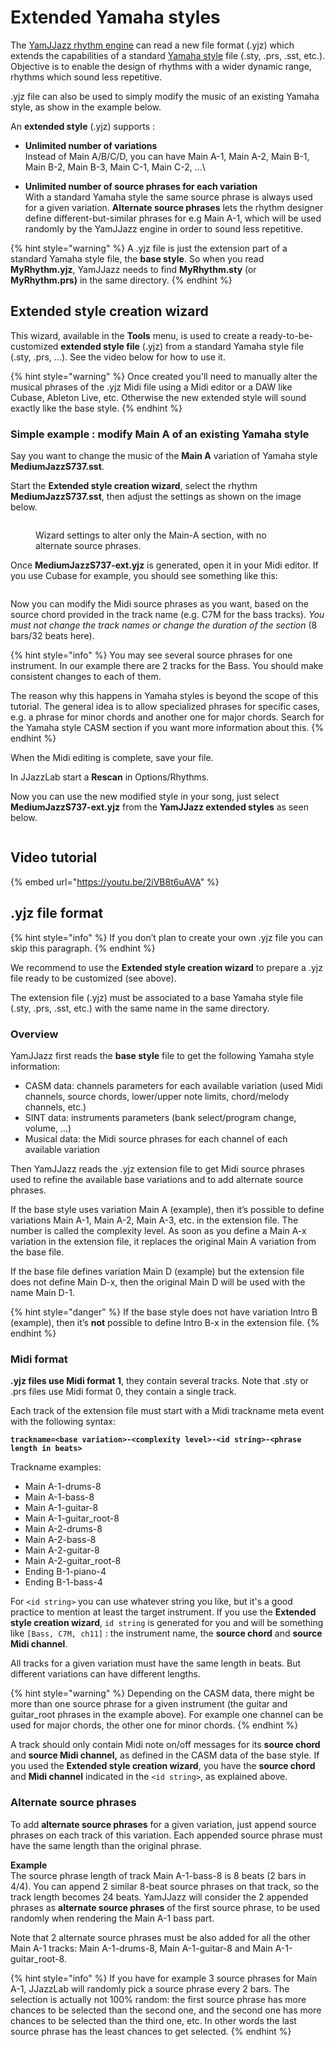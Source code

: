 # Extended Yamaha styles

The [YamJJazz rhythm engine](./) can read a new file format (.yjz) which extends the capabilities of a standard [Yamaha style](yamaha-styles.md) file (.sty, .prs, .sst, etc.). Objective is to enable the design of rhythms with a wider dynamic range, rhythms which sound less repetitive.

.yjz file can also be used to simply modify the music of an existing Yamaha style, as show in the example below.

An **extended style** (.yjz) supports :

* **Unlimited number of variations**\
  Instead of Main A/B/C/D, you can have Main A-1, Main A-2, Main B-1, Main B-2, Main B-3, Main C-1, Main C-2, …\

* **Unlimited number of source phrases for each variation**\
  With a standard Yamaha style the same source phrase is always used for a given variation.  **Alternate source phrases** lets the rhythm designer define different-but-similar phrases for e.g Main A-1, which will be used randomly by the YamJJazz engine in order to sound less repetitive.

{% hint style="warning" %}
A .yjz file is just the extension part of a standard Yamaha style file, the **base style**. So when you read **MyRhythm.yjz**, YamJJazz needs to find **MyRhythm.sty** (or **MyRhythm.prs)** in the same directory.
{% endhint %}

## Extended style creation wizard

This wizard, available in the **Tools** menu, is used to create a ready-to-be-customized **extended style file** (.yjz) from a standard Yamaha style file (.sty, .prs, ...). See the  video below for how to use it.

{% hint style="warning" %}
Once created you'll need to manually alter the musical phrases of the .yjz Midi file using a Midi editor or a DAW like Cubase, Ableton Live, etc. Otherwise the new extended style will sound exactly like the base style.
{% endhint %}

### Simple example : modify Main A of an existing Yamaha style

Say you want to change the music of the **Main A** variation of Yamaha style **MediumJazzS737.sst**.

Start the **Extended style creation wizard**, select the rhythm **MediumJazzS737.sst**, then adjust the settings as shown on the image below.

<figure><img src="../../.gitbook/assets/2023-01-03 16_45_42-Extended style creation wizard.png" alt=""><figcaption><p>Wizard settings to alter only the Main-A section, with no alternate source phrases.</p></figcaption></figure>

Once **MediumJazzS737-ext.yjz** is generated, open it in your Midi editor. If you use Cubase for example, you should see something like this:

<figure><img src="../../.gitbook/assets/2023-01-03 16_59_55-Cubase AI 7 - [Cubase AI 7 Project - Untitled1].png" alt=""><figcaption></figcaption></figure>

Now you can modify the Midi source phrases as you want, based on the source chord provided in the track name (e.g. C7M for the bass tracks). _You must not change the track names or change the duration of the section_ (8 bars/32 beats here).

{% hint style="info" %}
You may see several source phrases for one instrument. In our example there are 2 tracks for the Bass. You should make consistent changes to each of them.&#x20;

The reason why this happens in Yamaha styles is beyond the scope of this tutorial. The general idea is to allow specialized phrases for specific cases, e.g. a phrase for minor chords and another one for major chords. Search for the Yamaha style CASM section if you want more information about this.
{% endhint %}

When the Midi editing is complete, save your file.&#x20;

In JJazzLab start a **Rescan** in Options/Rhythms.

Now you can use the new modified style in your song, just select **MediumJazzS737-ext.yjz** from the **YamJJazz extended styles** as seen below.&#x20;

<figure><img src="../../.gitbook/assets/2023-01-03 17_49_15-JJazzLab  3.2.1.png" alt=""><figcaption></figcaption></figure>

## Video tutorial

{% embed url="https://youtu.be/2iVB8t6uAVA" %}

## .yjz file format <a href="#yjz-extension-file-format" id="yjz-extension-file-format"></a>

{% hint style="info" %}
If you don’t plan to create your own .yjz file you can skip this paragraph.
{% endhint %}

We recommend to use the **Extended style creation wizard** to prepare a .yjz file ready to be customized (see above).

The extension file (.yjz) must be associated to a base Yamaha style file (.sty, .prs, .sst, etc.) with the same name in the same directory.

### Overview <a href="#overview" id="overview"></a>

YamJJazz first reads the **base style** file to get the following Yamaha style information:

* CASM data: channels parameters for each available variation (used Midi channels, source chords, lower/upper note limits, chord/melody channels, etc.)
* SINT data: instruments parameters (bank select/program change, volume, …)
* Musical data: the Midi source phrases for each channel of each available variation

Then YamJJazz reads the .yjz extension file to get Midi source phrases used to refine the available base variations and to add alternate source phrases.

If the base style uses variation Main A (example), then it’s possible to define variations Main A-1, Main A-2, Main A-3, etc. in the extension file. The number is called the complexity level. As soon as you define a Main A-x variation in the extension file, it replaces the original Main A variation from the base file.

If the base file defines variation Main D (example) but the extension file does not define Main D-x, then the original Main D will be used with the name Main D-1.

{% hint style="danger" %}
If the base style does not have variation Intro B (example), then it’s **not** possible to define Intro B-x in the extension file.
{% endhint %}

### Midi format <a href="#midi-format" id="midi-format"></a>

**.yjz files use Midi format 1**, they contain several tracks. Note that .sty or .prs files use Midi format 0, they contain a single track.

Each track of the extension file must start with a Midi trackname meta event with the following syntax:

**`trackname=<base variation>-<complexity level>-<id string>-<phrase length in beats>`**

Trackname examples:

* Main A-1-drums-8
* Main A-1-bass-8
* Main A-1-guitar-8
* Main A-1-guitar\_root-8
* Main A-2-drums-8
* Main A-2-bass-8
* Main A-2-guitar-8
* Main A-2-guitar\_root-8
* Ending B-1-piano-4
* Ending B-1-bass-4

For `<id string>` you can use whatever string you like, but it's a good practice to mention at least the target instrument. If you use the **Extended style creation wizard**, `id string` is generated for you and will be something like `[Bass, C7M, ch11]` : the instrument name, the **source chord** and **source Midi channel**.

All tracks for a given variation must have the same length in beats. But different variations can have different lengths.

{% hint style="warning" %}
Depending on the CASM data, there might be more than one source phrase for a given instrument (the guitar and guitar\_root phrases in the example above). For example one channel can be used for major chords, the other one for minor chords.
{% endhint %}

A track should only contain Midi note on/off messages for its **source chord** and **source Midi channel,** as defined in the CASM data of the base style. If you used the **Extended style creation wizard**, you have the **source chord** and **Midi channel** indicated in the `<id string>`, as explained above.

### Alternate source phrases <a href="#alternate-takes" id="alternate-takes"></a>

To add **alternate source phrases** for a given variation, just append source phrases on each track of this variation. Each appended source phrase must have the same length than the original phrase.

**Example**\
The source phrase length of track Main A-1-bass-8 is 8 beats (2 bars in 4/4). You can append 2 similar 8-beat source phrases on that track, so the track length becomes 24 beats. YamJJazz will consider the 2 appended phrases as **alternate source phrases** of the first source phrase, to be used randomly when rendering the Main A-1 bass part.&#x20;

Note that 2 alternate source phrases must be also added for all the other Main A-1 tracks: Main A-1-drums-8, Main A-1-guitar-8 and Main A-1-guitar\_root-8.

{% hint style="info" %}
If you have for example 3 source phrases for Main A-1, JJazzLab will randomly pick a source phrase every 2 bars. The selection is actually not 100% random: the first source phrase has more chances to be selected than the second one, and the second one has more chances to be selected than the third one, etc. In other words the last source phrase has the least chances to get selected.
{% endhint %}
